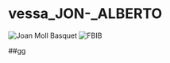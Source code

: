 # vessa_JON-_ALBERTO
![Joan Moll Basquet](https://ow-produccio-fbib.s3.eu-west-1.amazonaws.com/federateds/822b3619-cb7c-41d3-aab7-467bb3bdc24f.jpg)
![FBIB](https://ow-produccio-fbib.s3.eu-west-1.amazonaws.com/federateds/f46ba196-a8ad-453d-a0cc-d2d0b7557da2.jpg)

##gg